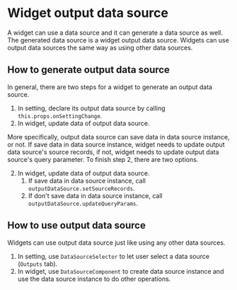 # Widget output data source

A widget can use a data source and it can generate a data source as well.  The generated data source is a widget output data source. Widgets can use output data sources the same way as using other data sources. 

## How to generate output data source

In general, there are two steps for a widget to generate an output data source.

1. In setting, declare its output data source by calling `this.props.onSettingChange`.
2. In widget, update data of output data source.

More specifically, output data source can save data in data source instance, or not. If save data in data source instance, widget needs to update output data source's source records, if not, widget needs to update output data source's query parameter. To finish step 2, there are two options.

2. In widget, update data of output data source.
   1. If save data in data source instance, call `outputDataSource.setSourceRecords`.
   2. If don't save data in data source instance, call `outputDataSource.updateQueryParams`.

## How to use output data source

Widgets can use output data source just like using any other data sources.

1. In setting, use `DataSourceSelector` to let user select a data source (`Outputs` tab).
2. In widget, use `DataSourceComponent` to create data source instance and use the data source instance to do other operations.
